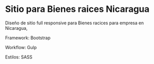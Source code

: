 # Sitio para Bienes raices Nicaragua

Diseño de sitio full responsive para Bienes racices para empresa en Nicaragua, 


Framework: Bootstrap

Workflow: Gulp

Estilos: SASS